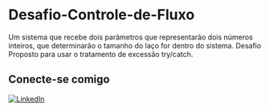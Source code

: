# Desafio-Controle-de-Fluxo
Um sistema que recebe dois parâmetros que representarão dois números inteiros, que determinarão o tamanho do laço for dentro do sistema.
Desafio Proposto para usar o tratamento de excessão try/catch.

## Conecte-se comigo
[![LinkedIn](https://img.shields.io/badge/LinkedIn-0077B5?style=for-the-badge&logo=linkedin&logoColor=white)](https://www.linkedin.com/in/bruno-souza-de-oliveira-9215bb301/)